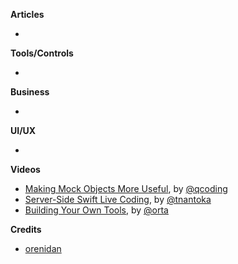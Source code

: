 
**Articles**

*


**Tools/Controls**

*

**Business**

*

**UI/UX**

*

**Videos**

* [Making Mock Objects More Useful](https://realm.io/news/making-mock-objects-more-useful-try-swift-2017), by [@qcoding](https://twitter.com/qcoding)
* [Server-Side Swift Live Coding](https://realm.io/news/server-side-swift-live-coding/), by [@tnantoka](https://twitter.com/tnantoka)
* [Building Your Own Tools](https://realm.io/news/orta-therox-try-swift-tokyo-building-your-own-tools/), by [@orta](https://twitter.com/orta)

**Credits**

* [orenidan](https://github.com/orenidan)
